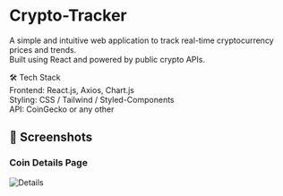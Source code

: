 # Crypto-Tracker
A simple and intuitive web application to track real-time cryptocurrency prices and trends. <br>
Built using React and powered by public crypto APIs.

🛠 Tech Stack<br>
Frontend: React.js, Axios, Chart.js<br>
Styling: CSS / Tailwind / Styled-Components<br>
API: CoinGecko or any other

## 📸 Screenshots

### Coin Details Page

![Details](./output.png)
